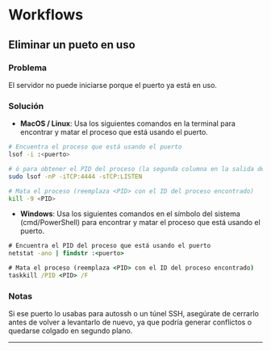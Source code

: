 # Workflows

## Eliminar un pueto en uso

### Problema
El servidor no puede iniciarse porque el puerto ya está en uso.

### Solución

- **MacOS / Linux**: Usa los siguientes comandos en la terminal para encontrar y matar el proceso que está usando el puerto.

```bash
# Encuentra el proceso que está usando el puerto
lsof -i :<puerto>

# ó para obtener el PID del proceso (la segunda columna en la salida del comando anterior)
sudo lsof -nP -iTCP:4444 -sTCP:LISTEN

# Mata el proceso (reemplaza <PID> con el ID del proceso encontrado)
kill -9 <PID>
```

- **Windows**: Usa los siguientes comandos en el símbolo del sistema (cmd/PowerShell) para encontrar y matar el proceso que está usando el puerto.

```cmd
# Encuentra el PID del proceso que está usando el puerto
netstat -ano | findstr :<puerto>

# Mata el proceso (reemplaza <PID> con el ID del proceso encontrado)
taskkill /PID <PID> /F
```

### Notas

Si ese puerto lo usabas para autossh o un túnel SSH, asegúrate de cerrarlo antes de volver a levantarlo de nuevo, ya que podría generar conflictos o quedarse colgado en segundo plano.

---